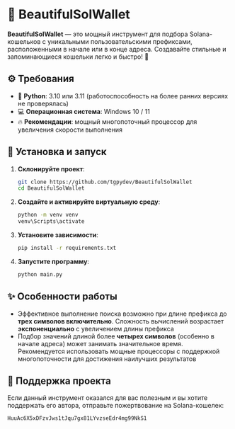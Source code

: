 # 🌟 BeautifulSolWallet

**BeautifulSolWallet** — это мощный инструмент для подбора Solana-кошельков с уникальными пользовательскими префиксами, расположенными в начале или в конце адреса. Создавайте стильные и запоминающиеся кошельки легко и быстро! 🚀

## ⚙️ Требования
- 🐍 **Python**: 3.10 или 3.11 (работоспособность на более ранних версиях не проверялась)
- 💻 **Операционная система**: Windows 10 / 11
- 🔥 **Рекомендации**: мощный многопоточный процессор для увеличения скорости выполнения

## 🚀 Установка и запуск

1. **Склонируйте проект**:
   ```bash
   git clone https://github.com/tgpydev/BeautifulSolWallet
   cd BeautifulSolWallet
   ```

2. **Создайте и активируйте виртуальную среду**:
   ```bash
   python -m venv venv
   venv\Scripts\activate
   ```

3. **Установите зависимости**:
   ```bash
   pip install -r requirements.txt
   ```

4. **Запустите программу**:
   ```bash
   python main.py
   ```

## ✨ Особенности работы
- Эффективное выполнение поиска возможно при длине префикса до **трех символов включительно**. Сложность вычислений возрастает **экспоненциально** с увеличением длины префикса
- Подбор значений длиной более **четырех символов** (особенно в начале адреса) может занимать значительное время. Рекомендуется использовать мощные процессоры с поддержкой многопоточности для достижения наилучших результатов


## 💖 Поддержка проекта
Если данный инструмент оказался для вас полезным и вы хотите поддержать его автора, отправьте пожертвование на Solana-кошелек: 

```
HuuAc6X5xDFzvJws1tJqu7gx81LYvzseEdr4mg99NkS1
```

